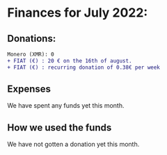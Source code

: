 # Finances for July 2022:

## Donations:
```diff
Monero (XMR): 0
+ FIAT (€) : 20 € on the 16th of august.
+ FIAT (€) : recurring donation of 0.38€ per week

```
## Expenses

We have spent any funds yet this month.

## How we used the funds

We have not gotten a donation yet this month.

